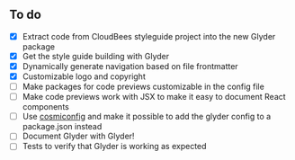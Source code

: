 To do
-----

- [x] Extract code from CloudBees styleguide project into the new Glyder package
- [x] Get the style guide building with Glyder
- [x] Dynamically generate navigation based on file frontmatter
- [x] Customizable logo and copyright
- [ ] Make packages for code previews customizable in the config file
- [ ] Make code previews work with JSX to make it easy to document React components
- [ ] Use [cosmiconfig](https://github.com/davidtheclark/cosmiconfig) and make it possible to add the glyder config to a package.json instead
- [ ] Document Glyder with Glyder!
- [ ] Tests to verify that Glyder is working as expected
